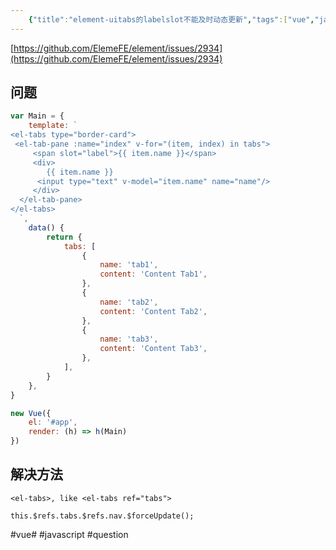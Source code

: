 ```yaml
---
    {"title":"element-uitabs的labelslot不能及时动态更新","tags":["vue","javascript","question"],"date":"","categories":["vue"],"cover":"https://cdn.jsdelivr.net/gh/im/oss@master/gallery/19.svg","thumbnail":"https://cdn.jsdelivr.net/gh/im/oss@master/gallery/19.svg"}
---
```

    
[https://github.com/ElemeFE/element/issues/2934](https://github.com/ElemeFE/element/issues/2934)

## 问题
```jsx
var Main = {
    template: `
<el-tabs type="border-card">
 <el-tab-pane :name="index" v-for="(item, index) in tabs">
     <span slot="label">{{ item.name }}</span>
     <div>
     	{{ item.name }}
      <input type="text" v-model="item.name" name="name"/>
     </div>
  </el-tab-pane>
</el-tabs>
  `,
    data() {
        return {
            tabs: [
                {
                    name: 'tab1',
                    content: 'Content Tab1',
                },
                {
                    name: 'tab2',
                    content: 'Content Tab2',
                },
                {
                    name: 'tab3',
                    content: 'Content Tab3',
                },
            ],
        }
    },
}

new Vue({
    el: '#app',
    render: (h) => h(Main)
})

```

## 解决方法
```
<el-tabs>, like <el-tabs ref="tabs">
```

```
this.$refs.tabs.$refs.nav.$forceUpdate();
```

#vue# #javascript #question